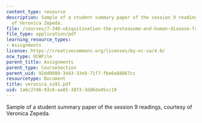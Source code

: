 ```yaml
---
content_type: resource
description: Sample of a student summary paper of the session 9 readings, courtesy
  of Veronica Zepeda.
file: /courses/7-340-ubiquitination-the-proteasome-and-human-disease-fall-2004/1a6c274693c6aa8538f33dd6da45cc19_veronica_ss91.pdf
file_type: application/pdf
learning_resource_types:
- Assignments
license: https://creativecommons.org/licenses/by-nc-sa/4.0/
ocw_type: OCWFile
parent_title: Assignments
parent_type: CourseSection
parent_uid: 92dd0089-3443-33e9-71f7-fbe6a88867cc
resourcetype: Document
title: veronica_ss91.pdf
uid: 1a6c2746-93c6-aa85-38f3-3dd6da45cc19
---
```

Sample of a student summary paper of the session 9 readings, courtesy of Veronica Zepeda.